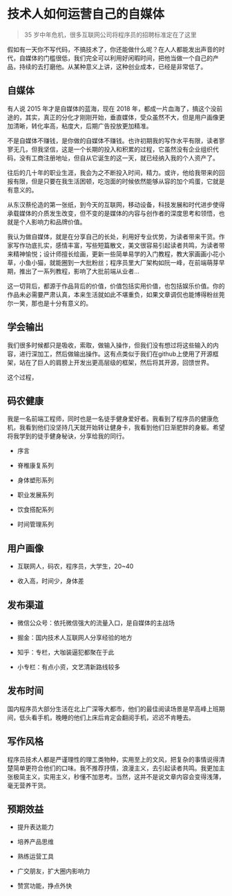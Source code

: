 # 技术人如何运营自己的自媒体

> 35 岁中年危机，很多互联网公司将程序员的招聘标准定在了这里

假如有一天你不写代码，不搞技术了，你还能做什么呢？在人人都能发出声音的时代，自媒体的门槛很低，我们完全可以利用好闲暇时间，把他当做一个自己的产品，持续的去打磨他。从某种意义上讲，这种创业成本，已经是非常低了。

## 自媒体

有人说 2015 年才是自媒体的蓝海，现在 2018 年，都成一片血海了，搞这个没前途的，其实，真正的分化才刚刚开始，垂直媒体，受众虽然不大，但是用户画像更加清晰，转化率高，粘度大，后期广告投放更加精准。

不是自媒体不赚钱，是你做的自媒体不赚钱。也许初期我的写作水平有限，读者寥寥无几，但我坚信，这是一个长期的投入和积累的过程，它虽然没有企业组织代码，没有工商注册地址，但自从它诞生的这一天，就已经纳入我的个人资产了。

往后的几十年的职业生涯，我会为之不断投入时间，精力。或许，他给我带来的回报有限，但是只要在我生活困顿，吃泡面的时候依然能够从容的加个鸡蛋，它就是有意义的。

从东汉蔡伦造的第一张纸，到今天的互联网，移动设备，科技发展和时代进步使得承载媒体的介质发生改变，但不变的是媒体的内容与创作者的深度思考和领悟，也就是个人影响力和品牌价值。

我认为做自媒体，就是在分享自己的长处，利用好专业优势，为读者带来干货。作家写作功底扎实，感情丰富，写些短篇散文，美文很容易引起读者共鸣，为读者带来精神愉悦；设计师擅长绘画，更新一些简单易学的入门教程，教大家画画小花小草，小鱼小猫，就能圈到一大批粉丝；程序员里大厂架构如阮一峰，在前端萌芽早期，推出了一系列教程，影响了大批前端从业者...

这一切背后，都源于作品背后的价值，价值包括实用价值，也包括娱乐价值。你的作品未必需要严肃认真，本来生活就如此不堪重负，如果文章调侃也能博得粉丝莞尔一笑，那也是十分有意义的。

## 学会输出

我们很多时候都只是吸收，索取，做输入操作，但我们没有想过将这些输入的内容，进行深加工，然后做输出操作。这有点类似于我们在github上使用了开源框架，站在了巨人的肩膀上开发出更高层级的框架，然后将其开源，回馈世界。

这个过程，

## 码农健康

我是一名前端工程师，同时也是一名徒手健身爱好者。我看到了程序员的健康危机，我看到他们没坚持几天就开始转让健身卡，我看到他们日渐肥胖的身躯。希望将我学到的徒手健身秘诀，分享给我的同行。

- 序言

- 脊椎康复系列

- 身体塑形系列

- 职业发展系列

- 饮食搭配系列

- 时间管理系列

## 用户画像

- 互联网人，码农，程序员，大学生，20~40

- 收入高，时间少，身体差

## 发布渠道

- 微信公众号：依托微信强大的流量入口，是自媒体的主战场

- 掘金：国内技术人互联网人分享经验的地方

- 知乎：专栏，大咖装逼犯都聚在于此

- 小专栏：有点小资，文艺清新路线较多

## 发布时间

国内程序员大部分生活在北上广深等大都市，他们的最佳阅读场景是早高峰上班期间，低头看手机，晚睡的他们上床后肯定会翻阅手机，迟迟不肯睡去。

## 写作风格

程序员技术人都是严谨理性的理工类物种，实用至上的文风，把复杂的事情说得清楚简单更符合他们的口味。我不推荐抒情，浪漫主义，去引起读者共鸣。我更加主张极简主义，实用主义，秒懂不加思考。当然，这并不是说文章内容会变得浅薄，毫无营养干货。

## 预期效益

- 提升表达能力

- 培养产品思维

- 熟练运营工具

- 广交朋友，扩大圈内影响力

- 赞赏功能，挣点外快
